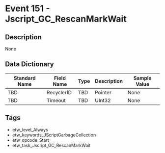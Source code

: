 # Event 151 - Jscript_GC_RescanMarkWait

## Description
None

## Data Dictionary
|Standard Name|Field Name|Type|Description|Sample Value|
|---|---|---|---|---|
|TBD|RecyclerID|TBD|Pointer|None|None|
|TBD|Timeout|TBD|UInt32|None|None|

## Tags
* etw_level_Always
* etw_keywords_JScriptGarbageCollection
* etw_opcode_Start
* etw_task_Jscript_GC_RescanMarkWait